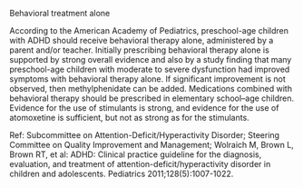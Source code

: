 Behavioral treatment alone

According to the American Academy of Pediatrics, preschool-age children with ADHD should receive behavioral therapy alone, administered by a parent and/or teacher. Initially prescribing behavioral therapy alone is supported by strong overall evidence and also by a study finding that many preschool-age children with moderate to severe dysfunction had improved symptoms with behavioral therapy alone. If significant improvement is not observed, then methylphenidate can be added. Medications combined with behavioral therapy should be prescribed in elementary school–age children. Evidence for the use of stimulants is strong, and evidence for the use of atomoxetine is sufficient, but not as strong as for the stimulants.

Ref: Subcommittee on Attention-Deficit/Hyperactivity Disorder; Steering Committee on Quality Improvement and Management;
Wolraich M, Brown L, Brown RT, et al: ADHD: Clinical practice guideline for the diagnosis, evaluation, and treatment
of attention-deficit/hyperactivity disorder in children and adolescents. Pediatrics 2011;128(5):1007-1022.